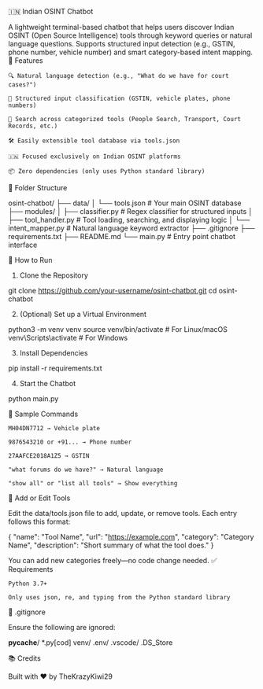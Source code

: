 🇮🇳 Indian OSINT Chatbot

A lightweight terminal-based chatbot that helps users discover Indian OSINT (Open Source Intelligence) tools through keyword queries or natural language questions. Supports structured input detection (e.g., GSTIN, phone number, vehicle number) and smart category-based intent mapping.
🧠 Features

    🔍 Natural language detection (e.g., "What do we have for court cases?")

    🧾 Structured input classification (GSTIN, vehicle plates, phone numbers)

    📂 Search across categorized tools (People Search, Transport, Court Records, etc.)

    🛠️ Easily extensible tool database via tools.json

    🇮🇳 Focused exclusively on Indian OSINT platforms

    📦 Zero dependencies (only uses Python standard library)

📁 Folder Structure

osint-chatbot/
├── data/
│   └── tools.json             # Your main OSINT database
├── modules/
│   ├── classifier.py          # Regex classifier for structured inputs
│   ├── tool_handler.py        # Tool loading, searching, and displaying logic
│   └── intent_mapper.py       # Natural language keyword extractor
├── .gitignore
├── requirements.txt
├── README.md
└── main.py                    # Entry point chatbot interface

🚀 How to Run
1. Clone the Repository

git clone https://github.com/your-username/osint-chatbot.git
cd osint-chatbot

2. (Optional) Set up a Virtual Environment

python3 -m venv venv
source venv/bin/activate  # For Linux/macOS
venv\Scripts\activate     # For Windows

3. Install Dependencies

pip install -r requirements.txt

4. Start the Chatbot

python main.py

💬 Sample Commands

    MH04DN7712 → Vehicle plate

    9876543210 or +91... → Phone number

    27AAFCE2018A1Z5 → GSTIN

    "what forums do we have?" → Natural language

    "show all" or "list all tools" → Show everything

🧩 Add or Edit Tools

Edit the data/tools.json file to add, update, or remove tools. Each entry follows this format:

{
  "name": "Tool Name",
  "url": "https://example.com",
  "category": "Category Name",
  "description": "Short summary of what the tool does."
}

You can add new categories freely—no code change needed.
✅ Requirements

    Python 3.7+

    Only uses json, re, and typing from the Python standard library

📄 .gitignore

Ensure the following are ignored:

__pycache__/
*.py[cod]
venv/
.env/
.vscode/
.DS_Store

📚 Credits

Built with ❤️ by TheKrazyKiwi29
